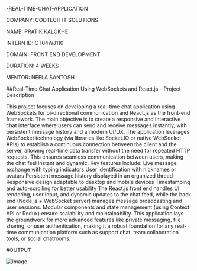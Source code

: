 -REAL-TIME-CHAT-APPLICATION

COMPANY: CODTECH IT SOLUTIONS

NAME: PRATIK KALOKHE

INTERN ID: CT04WJ110

DOMAIN: FRONT END DEVELOPMENT

DURATION: 4 WEEKS

MENTOR: NEELA SANTOSH

##Real-Time Chat Application Using WebSockets and React.js – Project Description

This project focuses on developing a real-time chat application using WebSockets for bi-directional communication and React.js as the front-end framework. The main objective is to create a responsive and interactive chat interface where users can send and receive messages instantly, with persistent message history and a modern UI/UX.
The application leverages WebSocket technology (via libraries like Socket.IO or native WebSocket APIs) to establish a continuous connection between the client and the server, allowing real-time data transfer without the need for repeated HTTP requests. This ensures seamless communication between users, making the chat feel instant and dynamic.
Key features include:
Live message exchange with typing indicators
User identification with nicknames or avatars
Persistent message history displayed in an organized thread
Responsive design adaptable to desktop and mobile devices
Timestamping and auto-scrolling for better usability
The React.js front end handles UI rendering, user input, and dynamic updates to the chat feed, while the back end (Node.js + WebSocket server) manages message broadcasting and user sessions. Modular components and state management (using Context API or Redux) ensure scalability and maintainability.
This application lays the groundwork for more advanced features like private messaging, file sharing, or user authentication, making it a robust foundation for any real-time communication platform such as support chat, team collaboration tools, or social chatrooms.

#OUTPUT

![Image](https://github.com/user-attachments/assets/3a1ab1fd-d35a-43a3-87a2-d616924d2158)
